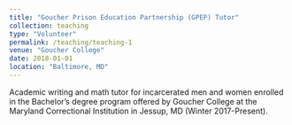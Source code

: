 ```yaml
---
title: "Goucher Prison Education Partnership (GPEP) Tutor"
collection: teaching
type: "Volunteer"
permalink: /teaching/teaching-1
venue: "Goucher College"
date: 2018-01-01
location: "Baltimore, MD"
---
```


Academic writing and math tutor for incarcerated men and women enrolled in the Bachelor’s degree program offered by Goucher College at the Maryland Correctional Institution in Jessup, MD (Winter 2017-Present). 
